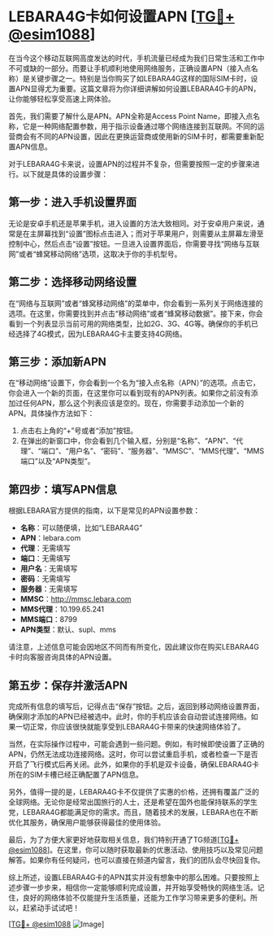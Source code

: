 # LEBARA4G卡如何设置APN [[TG💪+ @esim1088](https://t.me/s/esim1088)]

在当今这个移动互联网高度发达的时代，手机流量已经成为我们日常生活和工作中不可或缺的一部分。而要让手机顺利地使用网络服务，正确设置APN（接入点名称）是关键步骤之一。特别是当你购买了如LEBARA4G这样的国际SIM卡时，设置APN显得尤为重要。这篇文章将为你详细讲解如何设置LEBARA4G卡的APN，让你能够轻松享受高速上网体验。

首先，我们需要了解什么是APN。APN全称是Access Point Name，即接入点名称，它是一种网络配置参数，用于指示设备通过哪个网络连接到互联网。不同的运营商会有不同的APN设置，因此在更换运营商或使用新的SIM卡时，都需要重新配置APN信息。

对于LEBARA4G卡来说，设置APN的过程并不复杂，但需要按照一定的步骤来进行。以下就是具体的设置步骤：

## 第一步：进入手机设置界面

无论是安卓手机还是苹果手机，进入设置的方法大致相同。对于安卓用户来说，通常是在主屏幕找到“设置”图标点击进入；而对于苹果用户，则需要从主屏幕左滑至控制中心，然后点击“设置”按钮。一旦进入设置界面后，你需要寻找“网络与互联网”或者“蜂窝移动网络”选项，这取决于你的手机型号。

## 第二步：选择移动网络设置

在“网络与互联网”或者“蜂窝移动网络”的菜单中，你会看到一系列关于网络连接的选项。在这里，你需要找到并点击“移动网络”或者“蜂窝移动数据”。接下来，你会看到一个列表显示当前可用的网络类型，比如2G、3G、4G等。确保你的手机已经选择了4G模式，因为LEBARA4G卡主要支持4G网络。

## 第三步：添加新APN

在“移动网络”设置下，你会看到一个名为“接入点名称（APN）”的选项。点击它，你会进入一个新的页面，在这里你可以看到现有的APN列表。如果你之前没有添加过任何APN，那么这个列表应该是空的。现在，你需要手动添加一个新的APN。具体操作方法如下：

1. 点击右上角的“+”号或者“添加”按钮。
2. 在弹出的新窗口中，你会看到几个输入框，分别是“名称”、“APN”、“代理”、“端口”、“用户名”、“密码”、“服务器”、“MMSC”、“MMS代理”、“MMS端口”以及“APN类型”。

## 第四步：填写APN信息

根据LEBARA官方提供的指南，以下是常见的APN设置参数：

- **名称**：可以随便填，比如“LEBARA4G”
- **APN**：lebara.com
- **代理**：无需填写
- **端口**：无需填写
- **用户名**：无需填写
- **密码**：无需填写
- **服务器**：无需填写
- **MMSC**：http://mmsc.lebara.com
- **MMS代理**：10.199.65.241
- **MMS端口**：8799
- **APN类型**：默认、supl、mms

请注意，上述信息可能会因地区不同而有所变化，因此建议你在购买LEBARA4G卡时向客服咨询具体的APN设置。

## 第五步：保存并激活APN

完成所有信息的填写后，记得点击“保存”按钮。之后，返回到移动网络设置界面，确保刚才添加的APN已经被选中。此时，你的手机应该会自动尝试连接网络。如果一切正常，你应该很快就能享受到LEBARA4G卡带来的快速网络体验了。

当然，在实际操作过程中，可能会遇到一些问题。例如，有时候即使设置了正确的APN，仍然无法成功连接网络。这时，你可以尝试重启手机，或者检查一下是否开启了飞行模式后再关闭。此外，如果你的手机是双卡设备，确保LEBARA4G卡所在的SIM卡槽已经正确配置了APN信息。

另外，值得一提的是，LEBARA4G卡不仅提供了实惠的价格，还拥有覆盖广泛的全球网络。无论你是经常出国旅行的人士，还是希望在国外也能保持联系的学生党，LEBARA4G都能满足你的需求。而且，随着技术的发展，LEBARA也在不断优化其服务，确保用户能够获得最佳的使用体验。

最后，为了方便大家更好地获取相关信息，我们特别开通了TG频道[[TG💪+ @esim1088](https://t.me/s/esim1088)]。在这里，你可以随时获取最新的优惠活动、使用技巧以及常见问题解答。如果你有任何疑问，也可以直接在频道内留言，我们的团队会尽快回复你。

综上所述，设置LEBARA4G卡的APN其实并没有想象中的那么困难。只要按照上述步骤一步步来，相信你一定能够顺利完成设置，并开始享受畅快的网络生活。记住，良好的网络体验不仅能提升生活质量，还能为工作学习带来更多的便利。所以，赶紧动手试试吧！

[[TG💪+ @esim1088](https://t.me/s/esim1088) ![Image](https://i.postimg.cc/4NQfJmqS/Snipaste-2025-05-13-00-14-12.png)]